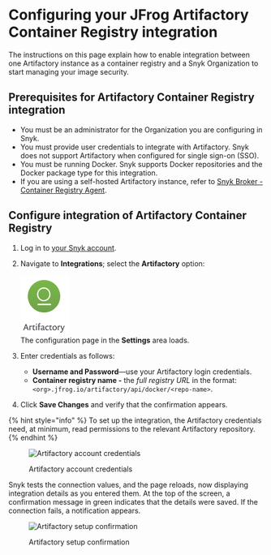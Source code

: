 # Configuring your JFrog Artifactory Container Registry integration

The instructions on this page explain how to enable integration between one Artifactory instance as a container registry and a Snyk Organization to start managing your image security.

## Prerequisites for Artifactory Container Registry integration

* You must be an administrator for the Organization you are configuring in Snyk.
* You must provide user credentials to integrate with Artifactory. Snyk does not support Artifactory when configured for single sign-on (SSO).
* You must be running Docker. Snyk supports Docker repositories and the Docker package type for this integration.
* If you are using a self-hosted Artifactory instance, refer to [Snyk Broker - Container Registry Agent](../../../enterprise-setup/snyk-broker/snyk-broker-container-registry-agent/).

## Configure integration of Artifactory Container Registry

1. Log in to [your Snyk account](https://app.snyk.io).
2.  Navigate to **Integrations**; select the **Artifactory** option:

    <img src="../../../.gitbook/assets/image (57) (1).png" alt="Artifactory integration" data-size="original">\
    The configuration page in the **Settings** area loads.
3. Enter credentials as follows:
   * **Username and Password**—use your Artifactory login credentials.
   * **Container registry name -** the _full registry URL_ in the format: `<org>.jfrog.io/artifactory/api/docker/<repo-name>`.
4. Click **Save Changes** and verify that the confirmation appears.

{% hint style="info" %}
To set up the integration, the Artifactory credentials need, at minimum, read permissions to the relevant Artifactory repository.
{% endhint %}

<figure><img src="https://user-images.githubusercontent.com/112600/144875482-078b715e-2834-469b-9983-7e88a65f175e.png" alt="Artifactory account credentials"><figcaption><p>Artifactory account credentials</p></figcaption></figure>

Snyk tests the connection values, and the page reloads, now displaying integration details as you entered them. At the top of the screen, a confirmation message in green indicates that the details were saved. If the connection fails, a notification appears.

<figure><img src="../../../.gitbook/assets/uuid-3b329a90-394f-5ab3-af84-658b41a1edc0-en.png" alt="Artifactory setup confirmation"><figcaption><p>Artifactory setup confirmation</p></figcaption></figure>
